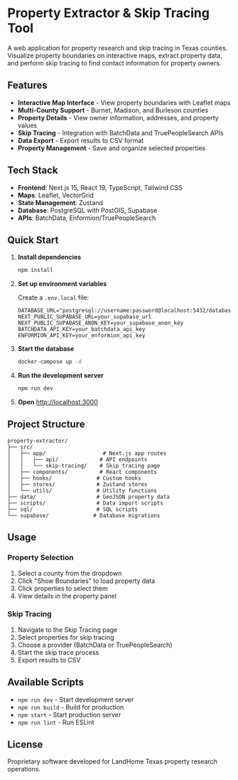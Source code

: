 # Property Extractor & Skip Tracing Tool

A web application for property research and skip tracing in Texas counties. Visualize property boundaries on interactive maps, extract property data, and perform skip tracing to find contact information for property owners.

## Features

- **Interactive Map Interface** - View property boundaries with Leaflet maps
- **Multi-County Support** - Burnet, Madison, and Burleson counties
- **Property Details** - View owner information, addresses, and property values
- **Skip Tracing** - Integration with BatchData and TruePeopleSearch APIs
- **Data Export** - Export results to CSV format
- **Property Management** - Save and organize selected properties

## Tech Stack

- **Frontend**: Next.js 15, React 19, TypeScript, Tailwind CSS
- **Maps**: Leaflet, VectorGrid
- **State Management**: Zustand
- **Database**: PostgreSQL with PostGIS, Supabase
- **APIs**: BatchData, Enformion/TruePeopleSearch

## Quick Start

1. **Install dependencies**

   ```bash
   npm install
   ```

2. **Set up environment variables**

   Create a `.env.local` file:

   ```env
   DATABASE_URL="postgresql://username:password@localhost:5432/database"
   NEXT_PUBLIC_SUPABASE_URL=your_supabase_url
   NEXT_PUBLIC_SUPABASE_ANON_KEY=your_supabase_anon_key
   BATCHDATA_API_KEY=your_batchdata_api_key
   ENFORMION_API_KEY=your_enformion_api_key
   ```

3. **Start the database**

   ```bash
   docker-compose up -d
   ```

4. **Run the development server**

   ```bash
   npm run dev
   ```

5. **Open** [http://localhost:3000](http://localhost:3000)

## Project Structure

```
property-extractor/
├── src/
│   ├── app/                  # Next.js app routes
│   │   ├── api/             # API endpoints
│   │   └── skip-tracing/    # Skip tracing page
│   ├── components/          # React components
│   ├── hooks/              # Custom hooks
│   ├── stores/             # Zustand stores
│   └── utils/              # Utility functions
├── data/                   # GeoJSON property data
├── scripts/                # Data import scripts
├── sql/                    # SQL scripts
└── supabase/              # Database migrations
```

## Usage

### Property Selection

1. Select a county from the dropdown
2. Click "Show Boundaries" to load property data
3. Click properties to select them
4. View details in the property panel

### Skip Tracing

1. Navigate to the Skip Tracing page
2. Select properties for skip tracing
3. Choose a provider (BatchData or TruePeopleSearch)
4. Start the skip trace process
5. Export results to CSV

## Available Scripts

- `npm run dev` - Start development server
- `npm run build` - Build for production
- `npm start` - Start production server
- `npm run lint` - Run ESLint

## License

Proprietary software developed for LandHome Texas property research operations.
